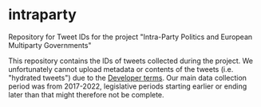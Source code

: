 # intraparty
Repository for Tweet IDs for the project "Intra-Party Politics and European Multiparty Governments"

This repository contains the IDs of tweets collected during the project. We unfortunately cannot upload metadata or contents of the tweets (i.e. "hydrated tweets") due to the [Developer terms](https://developer.twitter.com/en/developer-terms/more-on-restricted-use-cases). Our main data collection period was from 2017-2022, legislative periods starting earlier or ending later than that might therefore not be complete.
